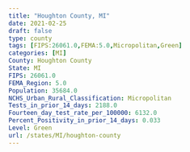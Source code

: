 ```yaml
---
title: "Houghton County, MI"
date: 2021-02-25
draft: false
type: county
tags: [FIPS:26061.0,FEMA:5.0,Micropolitan,Green]
categories: [MI]
County: Houghton County
State: MI
FIPS: 26061.0
FEMA_Region: 5.0
Population: 35684.0
NCHS_Urban_Rural_Classification: Micropolitan
Tests_in_prior_14_days: 2188.0
Fourteen_day_test_rate_per_100000: 6132.0
Percent_Positivity_in_prior_14_days: 0.033
Level: Green
url: /states/MI/houghton-county
---
```



